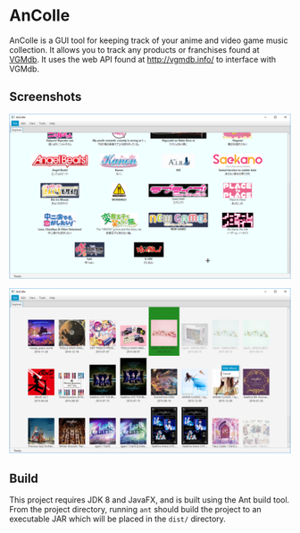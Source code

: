 AnColle
=======

AnColle is a GUI tool for keeping track of your anime and video game music
collection. It allows you to track any products or franchises found at
[VGMdb](http://vgmdb.net/). It uses the web API found at http://vgmdb.info/ to
interface with VGMdb.

## Screenshots

![Product tracker](doc/tracker.png)

![Album tracker](doc/albumview.png)

## Build

This project requires JDK 8 and JavaFX, and is built using the Ant build tool.
From the project directory, running `ant` should build the project to an
executable JAR which will be placed in the `dist/` directory.
